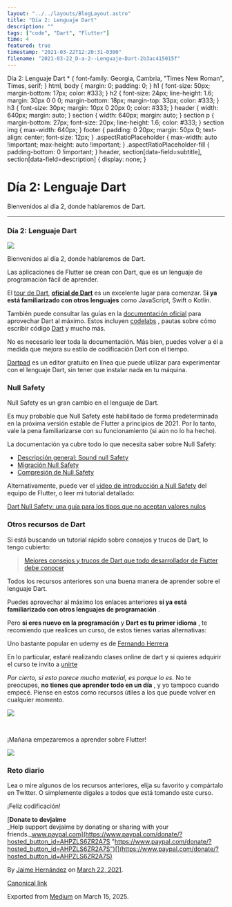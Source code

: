 ```yaml
---
layout: "../../layouts/BlogLayout.astro"
title: "Día 2: Lenguaje Dart"
description: ""
tags: ["code", "Dart", "Flutter"]
time: 4
featured: true
timestamp: "2021-03-22T12:20:31-0300"
filename: "2021-03-22_D-a-2--Lenguaje-Dart-2b3ac415015f"
---
```


Día 2: Lenguaje Dart \* { font-family: Georgia, Cambria, "Times New Roman", Times, serif; } html, body { margin: 0; padding: 0; } h1 { font-size: 50px; margin-bottom: 17px; color: #333; } h2 { font-size: 24px; line-height: 1.6; margin: 30px 0 0 0; margin-bottom: 18px; margin-top: 33px; color: #333; } h3 { font-size: 30px; margin: 10px 0 20px 0; color: #333; } header { width: 640px; margin: auto; } section { width: 640px; margin: auto; } section p { margin-bottom: 27px; font-size: 20px; line-height: 1.6; color: #333; } section img { max-width: 640px; } footer { padding: 0 20px; margin: 50px 0; text-align: center; font-size: 12px; } .aspectRatioPlaceholder { max-width: auto !important; max-height: auto !important; } .aspectRatioPlaceholder-fill { padding-bottom: 0 !important; } header, section\[data-field=subtitle\], section\[data-field=description\] { display: none; }

Día 2: Lenguaje Dart
====================

Bienvenidos al día 2, donde hablaremos de Dart.

* * *

### Día 2: Lenguaje Dart

![](https://cdn-images-1.medium.com/max/800/0*FB0nxYYu4Yeg67QT)

Bienvenidos al día 2, donde hablaremos de Dart.

Las aplicaciones de Flutter se crean con Dart, que es un lenguaje de programación fácil de aprender.

El [tour de Dart](https://dart.dev/guides/language/language-tour), [**oficial de Dart**](https://dart.dev/guides/language/language-tour) es un excelente lugar para comenzar. S**i ya está familiarizado con otros lenguajes** como JavaScript, Swift o Kotlin.

También puede consultar las guías en la [documentación oficial](https://dart.dev/guides) para aprovechar Dart al máximo. Estos incluyen [codelabs](https://dart.dev/codelabs) , pautas sobre cómo escribir código [Dart](https://dart.dev/guides/language/effective-dart) y mucho más.

No es necesario leer toda la documentación. Más bien, puedes volver a él a medida que mejora su estilo de codificación Dart con el tiempo.

[Dartpad](https://dartpad.dev/?null_safety=true) es un editor gratuito en línea que puede utilizar para experimentar con el lenguaje Dart, sin tener que instalar nada en tu máquina.

### Null Safety

Null Safety es un gran cambio en el lenguaje de Dart.

Es muy probable que Null Safety esté habilitado de forma predeterminada en la próxima versión estable de Flutter a principios de 2021. Por lo tanto, vale la pena familiarizarse con su funcionamiento (si aún no lo ha hecho).

La documentación ya cubre todo lo que necesita saber sobre Null Safety:

*   [Descripción general: Sound null Safety](https://dart.dev/null-safety)
*   [Migración Null Safety](http://Migrating%20to%20null%20safety)
*   [Compresión de Null Safety](https://dart.dev/null-safety/understanding-null-safety)

Alternativamente, puede ver el [video de introducción a Null Safety](https://www.youtube.com/watch?v=iYhOU9AuaFs) del equipo de Flutter, o leer mi tutorial detallado:

[Dart Null Safety: una guía para los tipos que no aceptan valores nulos](https://devjaime.medium.com/dart-null-safety-una-gu%C3%ADa-para-los-tipos-que-no-aceptan-valores-nulos-44767a116da0)

### Otros recursos de Dart

Si está buscando un tutorial rápido sobre consejos y trucos de Dart, lo tengo cubierto:

> [Mejores consejos y trucos de Dart que todo desarrollador de Flutter debe conocer](https://devjaime.medium.com/mejores-consejos-y-trucos-de-dart-que-todo-desarrollador-de-flutter-debe-conocer-959e8daac7ba)

Todos los recursos anteriores son una buena manera de aprender sobre el lenguaje Dart.

Puedes aprovechar al máximo los enlaces anteriores **si ya está familiarizado con otros lenguajes de programación** .

Pero **si eres nuevo en la programación** y **Dart es tu primer idioma** , te recomiendo que realices un curso, de estos tienes varias alternativas:

Uno bastante popular en udemy es de [Fernando Herrera](https://www.udemy.com/course/dart-de-cero-hasta-los-detalles/)

En lo particular, estaré realizando clases online de dart y si quieres adquirir el curso te invito a [unirte](https://programadoreschile.org/mobile-school/cursos/dart-desde-cero/)

_Por cierto, si esto parece mucho material, es porque lo es._ No te preocupes, **no tienes que aprender todo en un día** , y yo tampoco cuando empecé. Piense en estos como recursos útiles a los que puede volver en cualquier momento.

![](https://cdn-images-1.medium.com/max/800/0*QGNRZfYVmJQq3fBx)

️

¡Mañana empezaremos a aprender sobre Flutter!

![](https://cdn-images-1.medium.com/max/800/0*y9Y0gMDsFmhlJBLC)

### Reto diario

Lea o mire algunos de los recursos anteriores, elija su favorito y compártalo en Twitter. O simplemente dígales a todos que está tomando este curso.

¡Feliz codificación!

[**Donate to devjaime**  
_Help support devjaime by donating or sharing with your friends._www.paypal.com](https://www.paypal.com/donate/?hosted_button_id=AHPZLS6ZR2A7S "https://www.paypal.com/donate/?hosted_button_id=AHPZLS6ZR2A7S")[](https://www.paypal.com/donate/?hosted_button_id=AHPZLS6ZR2A7S)

By [Jaime Hernández](https://medium.com/@devjaime) on [March 22, 2021](https://medium.com/p/2b3ac415015f).

[Canonical link](https://medium.com/@devjaime/d%C3%ADa-2-lenguaje-dart-2b3ac415015f)

Exported from [Medium](https://medium.com) on March 15, 2025.